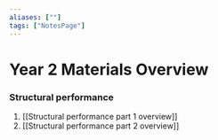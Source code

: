 ```yaml
---
aliases: [""]
tags: ["NotesPage"]
---
```


# Year 2 Materials Overview

### Structural performance

1) [[Structural performance part 1 overview]]
2) [[Structural performance part 2 overview]]
